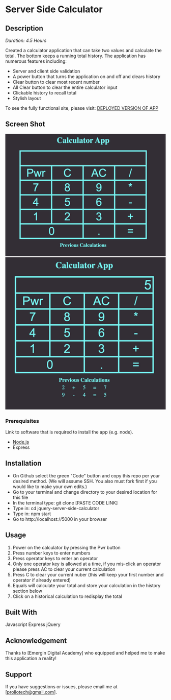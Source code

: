 # Server Side Calculator

## Description

_Duration: 4.5 Hours_

Created a calculator application that can take two values and calculate the total. The bottom keeps a running total history. The application has numerous features including:

- Server and client side validation
- A power button that turns the application on and off and clears history
- Clear button to clear most recent number
- All Clear button to clear the entire calculator input
- Clickable history to recall total
- Stylish layout

To see the fully functional site, please visit: [DEPLOYED VERSION OF APP](https://prollotechcalculator.herokuapp.com/)

## Screen Shot

![Alt text](/images/Base%20Screenshot.jpg?raw=true "Base View")
![Alt text](/images/In%20Use%20Screenshot.jpg?raw-true "In Use View")

### Prerequisites

Link to software that is required to install the app (e.g. node).

- [Node.js](https://nodejs.org/en/)
- Express

## Installation

- On Github select the green "Code" button and copy this repo per your desired method. (We will assume SSH. You also must fork first if you would like to make your own edits.)
- Go to your terminal and change directory to your desired location for this file
- In the terminal type: git clone [PASTE CODE LINK]
- Type in: cd jquery-server-side-calculator
- Type in: npm start
- Go to http://localhost://5000 in your browser

## Usage

1. Power on the calculator by pressing the Pwr button
2. Press number keys to enter numbers
3. Press operator keys to enter an operator
4. Only one operator key is allowed at a time, if you mis-click an operator please press AC to clear your current calculation
5. Press C to clear your current nuber (this will keep your first number and operator if already entered)
6. Equals will calculate your total and store your calculation in the history section below
7. Click on a historical calculation to redisplay the total

## Built With

Javascript
Express
jQuery

## Acknowledgement

Thanks to [Emergin Digital Academy] who equipped and helped me to make this application a reality!

## Support

If you have suggestions or issues, please email me at [prollotech@gmail.com].
